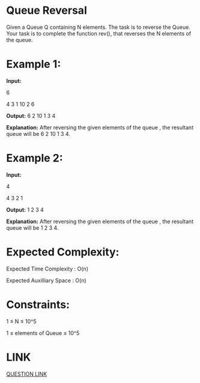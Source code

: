 # Queue Reversal

Given a Queue Q containing N elements. The task is to reverse the Queue. Your task is to complete the function rev(), that reverses the N elements of the queue.

# Example 1:

**Input:**

6

4 3 1 10 2 6

**Output:**
6 2 10 1 3 4

**Explanation:** 
After reversing the given elements of the queue , the resultant queue will be 6 2 10 1 3 4.
# Example 2:

**Input:**

4

4 3 2 1 

**Output:** 
1 2 3 4

**Explanation:** 
After reversing the given elements of the queue , the resultant queue will be 1 2 3 4.

# Expected Complexity:
Expected Time Complexity : O(n)

Expected Auxilliary Space : O(n)

# Constraints:
1 ≤ N ≤ 10^5

1 ≤ elements of Queue ≤ 10^5

# LINK
[QUESTION LINK](https://www.geeksforgeeks.org/problems/queue-reversal/1?itm_source=geeksforgeeks&itm_medium=article&itm_campaign=practice_card)
